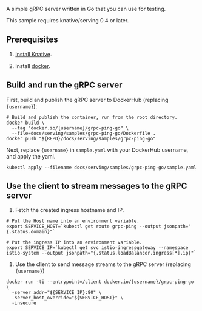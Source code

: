 
A simple gRPC server written in Go that you can use for testing.

This sample requires knative/serving 0.4 or later.

## Prerequisites

1. [Install Knative](../../../install/README.md).

1. Install [docker](https://www.docker.com/).

## Build and run the gRPC server

First, build and publish the gRPC server to DockerHub (replacing `{username}`):

```shell
# Build and publish the container, run from the root directory.
docker build \
  --tag "docker.io/{username}/grpc-ping-go" \
  --file=docs/serving/samples/grpc-ping-go/Dockerfile .
docker push "${REPO}/docs/serving/samples/grpc-ping-go"
```

Next, replace `{username}` in `sample.yaml` with your DockerHub username, and
apply the yaml.

```shell
kubectl apply --filename docs/serving/samples/grpc-ping-go/sample.yaml
```

## Use the client to stream messages to the gRPC server

1. Fetch the created ingress hostname and IP.

```shell
# Put the Host name into an environment variable.
export SERVICE_HOST=`kubectl get route grpc-ping --output jsonpath="{.status.domain}"`

# Put the ingress IP into an environment variable.
export SERVICE_IP=`kubectl get svc istio-ingressgateway --namespace istio-system --output jsonpath="{.status.loadBalancer.ingress[*].ip}"`
```

1. Use the client to send message streams to the gRPC server (replacing
   `{username}`)

```shell
docker run -ti --entrypoint=/client docker.io/{username}/grpc-ping-go \
  -server_addr="${SERVICE_IP}:80" \
  -server_host_override="${SERVICE_HOST}" \
  -insecure
```
